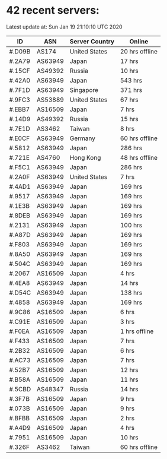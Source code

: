 # 42 recent servers:

Latest update at: Sun Jan 19 21:10:10 UTC 2020

| ID | ASN | Server Country | Online |
| -- | --- | -------------- | ------ |
| #.D09B | AS174 | United States | 20 hrs offline |
| #.2A79 | AS63949 | Japan | 17 hrs |
| #.15CF | AS49392 | Russia | 10 hrs |
| #.42A0 | AS63949 | Japan | 543 hrs |
| #.7F1D | AS63949 | Singapore | 371 hrs |
| #.9FC3 | AS53889 | United States | 67 hrs |
| #.EBB7 | AS16509 | Japan | 7 hrs |
| #.14D9 | AS49392 | Russia | 15 hrs |
| #.7E1D | AS3462 | Taiwan | 8 hrs |
| #.E0CF | AS63949 | Germany | 60 hrs offline |
| #.5812 | AS63949 | Japan | 286 hrs |
| #.721E | AS4760 | Hong Kong | 48 hrs offline |
| #.F5C1 | AS63949 | Japan | 286 hrs |
| #.2A0F | AS63949 | United States | 7 hrs |
| #.4AD1 | AS63949 | Japan | 169 hrs |
| #.9517 | AS63949 | Japan | 169 hrs |
| #.1E3B | AS63949 | Japan | 169 hrs |
| #.8DEB | AS63949 | Japan | 169 hrs |
| #.2131 | AS63949 | Japan | 100 hrs |
| #.A87D | AS63949 | Japan | 169 hrs |
| #.F803 | AS63949 | Japan | 169 hrs |
| #.8A50 | AS63949 | Japan | 169 hrs |
| #.504C | AS63949 | Japan | 169 hrs |
| #.2067 | AS16509 | Japan | 4 hrs |
| #.4EA8 | AS63949 | Japan | 14 hrs |
| #.D54C | AS63949 | Japan | 138 hrs |
| #.4858 | AS63949 | Japan | 169 hrs |
| #.9C86 | AS16509 | Japan | 6 hrs |
| #.C91E | AS16509 | Japan | 3 hrs |
| #.F0EA | AS16509 | Japan | 1 hrs offline |
| #.F433 | AS16509 | Japan | 7 hrs |
| #.2B32 | AS16509 | Japan | 6 hrs |
| #.AC73 | AS16509 | Japan | 7 hrs |
| #.52B7 | AS16509 | Japan | 12 hrs |
| #.B58A | AS16509 | Japan | 11 hrs |
| #.5CBD | AS48347 | Russia | 14 hrs |
| #.3F7B | AS16509 | Japan | 9 hrs |
| #.073B | AS16509 | Japan | 9 hrs |
| #.BFBB | AS16509 | Japan | 2 hrs |
| #.A4D9 | AS16509 | Japan | 4 hrs |
| #.7951 | AS16509 | Japan | 10 hrs |
| #.326F | AS3462 | Taiwan | 60 hrs offline |


